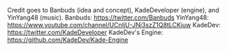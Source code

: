Credit goes to Banbuds (idea and concept), KadeDeveloper (engine), and YinYang48 (music).
Banbuds: https://twitter.com/Banbuds
YinYang48: https://www.youtube.com/channel/UCnIjU-JNj3szZ1Q8tLCKjuw
KadeDev: https://twitter.com/KadeDeveloper
KadeDev's Engine: https://github.com/KadeDev/Kade-Engine
